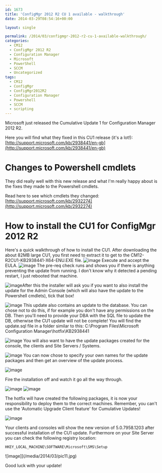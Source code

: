 ```yaml
---
id: 1673
title: 'ConfigMgr 2012 R2 CU 1 available - walkthrough'
date: 2014-03-29T08:54:16+00:00

layout: single

permalink: /2014/03/configmgr-2012-r2-cu-1-available-walkthrough/
categories:
  - CM12
  - ConfigMgr 2012 R2
  - Configuration Manager
  - Microsoft
  - PowerShell
  - SCCM
  - Uncategorized
tags:
  - CM12
  - ConfigMgr
  - ConfigMgr2012R2
  - Configuration Manager
  - Powershell
  - SCCM
  - scripting
---
```

Microsoft just released the Cumulative Update 1 for Configuration Manager 2012 R2.

Here you will find what they fixed in this CU1 release (it's a lot!): [http://support.microsoft.com/kb/2938441/en-gb](http://support.microsoft.com/kb/2938441/en-gb)

# Changes to Powershell cmdlets

They did really well with this new release and what I'm really happy about is the fixes they made to the Powershell cmdlets.

Read here to see which cmdlets they changed: [http://support.microsoft.com/kb/2932274](http://support.microsoft.com/kb/2932274)

# How to install the CU1 for ConfigMgr 2012 R2

Here's a quick walkthrough of how to install the CU1. After downloading the about 82MB large CU1, you first need to extract it to get to the CM12-R2CU1-KB2938441-X64-ENU.EXE file.
![image](/media/2014/03/pic1.jpg)
Execute and accept the EULA.
![image](/media/2014/03/pic2.jpg)
The pre-req check runs and shows you if there is anything preventing the update from running. I don't know why it detected a pending restart, I just rebooted that machine.

![image](/media/2014/03/pic3.jpg)After this the installer will ask you if you want to also install the update for the Admin Console (which will also have the update to the Powershell cmdlets), tick that box!

![image](/media/2014/03/pic4.jpg)
This update also contains an update to the database. You can chose not to do this, if for example you don't have any permissions on the DB. Then you'll need to provide your DBA with the SQL file to update the DB, otherwise the CU1 update will not be complete! You will find the update.sql file in a folder similar to this: C:\Program Files\Microsoft Configuration Manager\hotfix\KB2938441

![image](/media/2014/03/pic5.jpg)
You will also want to have the update packages created for the console, the clients and Site Servers / Systems.

![image](/media/2014/03/pic6.jpg)
You can now chose to specify your own names for the update packages and then get an overview of the update process.

![image](/media/2014/03/pic7.jpg)

Fire the installation off and watch it go all the way through.

![image](/media/2014/03/pic8.jpg)
![image](/media/2014/03/pic9.jpg)

The hotfix will have created the following packages, it is now your responsibility to deploy them to the correct machines. Remember, you can't use the 'Automatic Upgrade Client feature' for Cumulative Updates!

![image](/media/2014/03/pic10.jpg)

Your clients and consoles will show the new version of 5.0.7958.1203 after successful installation of the CU1 update. Furthermore on your Site Server you can check the following registry location:

```
HKEY_LOCAL_MACHINE\SOFTWARE\Microsoft\SMS\Setup
```

![image]](/media/2014/03/pic11.jpg)

Good luck with your update!


